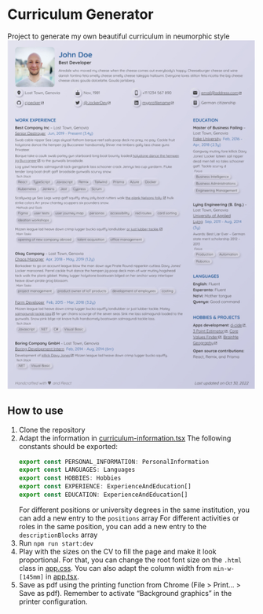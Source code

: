 # Curriculum Generator

Project to generate my own beautiful curriculum in neumorphic style
![curriculum example](/src/images/cv-example.jpg)


## How to use

1. Clone the repository
2. Adapt the information in [curriculum-information.tsx](src/constants/curriculum-information.tsx)
   The following constants should be exported:
   ```typescript
   export const PERSONAL_INFORMATION: PersonalInformation
   export const LANGUAGES: Languages
   export const HOBBIES: Hobbies
   export const EXPERIENCE: ExperienceAndEducation[]
   export const EDUCATION: ExperienceAndEducation[]
   ```
   For different positions or university degrees in the same institution, you can add a new entry to the `positions` array
   For different activities or roles in the same position, you can add a new entry to the `descriptionBlocks` array
3. Run `npm run start:dev`
4. Play with the sizes on the CV to fill the page and make it look proportional. 
   For that, you can change the root font size on the `.html` class in [app.css](src/app.css).
   You can also adapt the column width from `min-w-[145mm]` in [app.tsx](src/app.css).
5. Save as pdf using the printing function from Chrome (File > Print… > Save as pdf). 
   Remember to activate “Background graphics” in the printer configuration.

